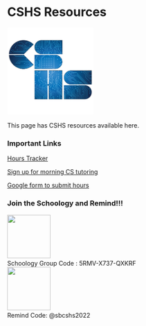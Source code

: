 <!-- markdownlint-disable MD033 -->
<h1>CSHS Resources</h1>

<img src= "../assets/images/cshs.png" height=200 width = 200>

<p>This page has CSHS resources available here.</p>

<h3>Important Links</h3>

[Hours Tracker](https://docs.google.com/spreadsheets/d/1SV_Ki6cGMWb06zYWT06DEOEKLPU33jU1qxbgyJ5TMo4/edit#gid=0)

[Sign up for morning CS tutoring](https://docs.google.com/spreadsheets/d/1OMaOSE7EkTpV2Ytu_tOGrZkkFPUCH34BhQqC-eJfbYk/edit#gid=1669289070)

[Google form to submit hours](https://learn.lcps.org/link?a=2555928654&path=https%3A%2F%2Fforms.gle%2FVHtPviavADx6iNxh8)

<h3>Join the Schoology and Remind!!!</h3>
<img src= "../assets/images/schoologyImage.png" height=100 width = 100>
<br> Schoology Group Code : 5RMV-X737-QXKRF<br>
<img src= "./assets/images/remindImage.png" height=100 width = 100>
<br> Remind Code: @sbcshs2022<br>
